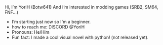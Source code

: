 Hi, I’m YoriH (Botw641)
And i’m interested in modding games (SRB2, SM64, FNF...)
- I’m starting just now
  so I'm a beginner.
- how to reach me: DISCORD @YoriH
- Pronouns: He/Him
- Fun fact: I made a cool visual
  novel with python! (not released yet).
<!---
Botw641/Botw641 is a ✨ special ✨ repository because its `README.md` (this file) appears on your GitHub profile.
You can click the Preview link to take a look at your changes.
--->
